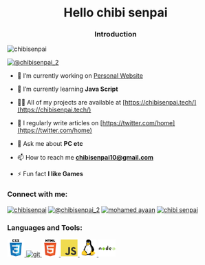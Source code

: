 <h1 align="center">Hello chibi senpai</h1>
<h3 align="center">Introduction</h3>

<p align="left"> <img src="https://komarev.com/ghpvc/?username=chibisenpai&label=Profile%20views&color=0e75b6&style=flat" alt="chibisenpai" /> </p>

<p align="left"> <a href="https://twitter.com/@chibisenpai_2" target="blank"><img src="https://img.shields.io/twitter/follow/@chibisenpai_2?logo=twitter&style=for-the-badge" alt="@chibisenpai_2" /></a> </p>

- 🔭 I’m currently working on [Personal Website](https://github.com/chibisenpai/website)

- 🌱 I’m currently learning **Java Script**

- 👨‍💻 All of my projects are available at [https://chibisenpai.tech/](https://chibisenpai.tech/)

- 📝 I regularly write articles on [https://twitter.com/home](https://twitter.com/home)

- 💬 Ask me about **PC etc**

- 📫 How to reach me **chibisenpai10@gmail.com**

- ⚡ Fun fact **I like Games**

<h3 align="left">Connect with me:</h3>
<p align="left">
<a href="https://dev.to/chibisenpai" target="blank"><img align="center" src="https://raw.githubusercontent.com/rahuldkjain/github-profile-readme-generator/master/src/images/icons/Social/devto.svg" alt="chibisenpai" height="30" width="40" /></a>
<a href="https://twitter.com/@chibisenpai_2" target="blank"><img align="center" src="https://raw.githubusercontent.com/rahuldkjain/github-profile-readme-generator/master/src/images/icons/Social/twitter.svg" alt="@chibisenpai_2" height="30" width="40" /></a>
<a href="https://linkedin.com/in/mohamed ayaan" target="blank"><img align="center" src="https://raw.githubusercontent.com/rahuldkjain/github-profile-readme-generator/master/src/images/icons/Social/linked-in-alt.svg" alt="mohamed ayaan" height="30" width="40" /></a>
<a href="https://www.youtube.com/c/chibi senpai" target="blank"><img align="center" src="https://raw.githubusercontent.com/rahuldkjain/github-profile-readme-generator/master/src/images/icons/Social/youtube.svg" alt="chibi senpai" height="30" width="40" /></a>
</p>

<h3 align="left">Languages and Tools:</h3>
<p align="left"> <a href="https://www.w3schools.com/css/" target="_blank" rel="noreferrer"> <img src="https://raw.githubusercontent.com/devicons/devicon/master/icons/css3/css3-original-wordmark.svg" alt="css3" width="40" height="40"/> </a> <a href="https://git-scm.com/" target="_blank" rel="noreferrer"> <img src="https://www.vectorlogo.zone/logos/git-scm/git-scm-icon.svg" alt="git" width="40" height="40"/> </a> <a href="https://www.w3.org/html/" target="_blank" rel="noreferrer"> <img src="https://raw.githubusercontent.com/devicons/devicon/master/icons/html5/html5-original-wordmark.svg" alt="html5" width="40" height="40"/> </a> <a href="https://developer.mozilla.org/en-US/docs/Web/JavaScript" target="_blank" rel="noreferrer"> <img src="https://raw.githubusercontent.com/devicons/devicon/master/icons/javascript/javascript-original.svg" alt="javascript" width="40" height="40"/> </a> <a href="https://www.linux.org/" target="_blank" rel="noreferrer"> <img src="https://raw.githubusercontent.com/devicons/devicon/master/icons/linux/linux-original.svg" alt="linux" width="40" height="40"/> </a> <a href="https://nodejs.org" target="_blank" rel="noreferrer"> <img src="https://raw.githubusercontent.com/devicons/devicon/master/icons/nodejs/nodejs-original-wordmark.svg" alt="nodejs" width="40" height="40"/> </a> </p>
